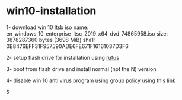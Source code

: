 # win10-installation


1- download win 10 ltsb iso
name: en_windows_10_enterprise_ltsc_2019_x64_dvd_74865958.iso
size: 3878287360 bytes (3698 MiB)
sha1: 0B8476EFF31F957590ADE6FE671F16161037D3F6

2- setup flash drive for installation using [rufus](https://github.com/pbatard/rufus/releases/download/v3.9/rufus-3.9p.exe)

3- boot from flash drive and install normal (not the N) version

4- disable win 10 anti virus program using group policy using this [link](https://www.windowscentral.com/how-permanently-disable-windows-defender-antivirus-windows-10)

5- 


